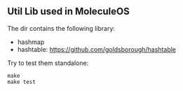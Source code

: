 ## Util Lib used in MoleculeOS

The dir contains the following library:

- hashmap
- hashtable: https://github.com/goldsborough/hashtable


Try to test them standalone:

	make
	make test
